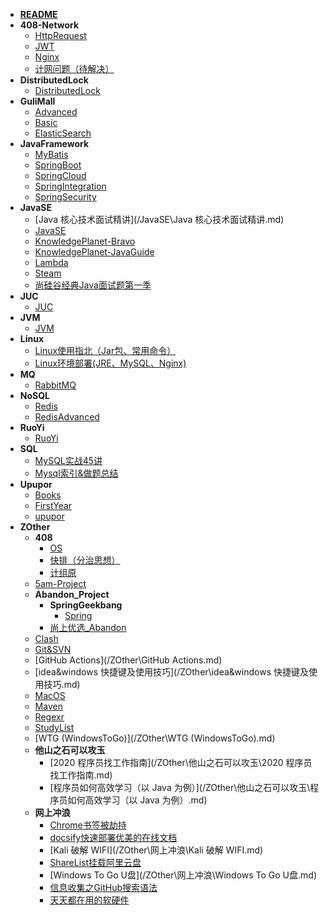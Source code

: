 - [**README**](/README.md)
- **408-Network**
  - [HttpRequest](/408-Network\HttpRequest.md)
  - [JWT](/408-Network\JWT.md)
  - [Nginx](/408-Network\Nginx.md)
  - [计网问题（待解决）](/408-Network\计网问题（待解决）.md)
- **DistributedLock**
  - [DistributedLock](/DistributedLock\DistributedLock.md)
- **GuliMall**
  - [Advanced](/GuliMall\Advanced.md)
  - [Basic](/GuliMall\Basic.md)
  - [ElasticSearch](/GuliMall\ElasticSearch.md)
- **JavaFramework**
  - [MyBatis](/JavaFramework\MyBatis.md)
  - [SpringBoot](/JavaFramework\SpringBoot.md)
  - [SpringCloud](/JavaFramework\SpringCloud.md)
  - [SpringIntegration](/JavaFramework\SpringIntegration.md)
  - [SpringSecurity](/JavaFramework\SpringSecurity.md)
- **JavaSE**
  - [Java 核心技术面试精讲](/JavaSE\Java 核心技术面试精讲.md)
  - [JavaSE](/JavaSE\JavaSE.md)
  - [KnowledgePlanet-Bravo](/JavaSE\KnowledgePlanet-Bravo.md)
  - [KnowledgePlanet-JavaGuide](/JavaSE\KnowledgePlanet-JavaGuide.md)
  - [Lambda](/JavaSE\Lambda.md)
  - [Steam](/JavaSE\Steam.md)
  - [尚硅谷经典Java面试题第一季](/JavaSE\尚硅谷经典Java面试题第一季.md)
- **JUC**
  - [JUC](/JUC\JUC.md)
- **JVM**
  - [JVM](/JVM\JVM.md)
- **Linux**
  - [Linux使用指北（Jar包、常用命令）](/Linux\Linux使用指北（Jar包、常用命令）.md)
  - [Linux环境部署(JRE、MySQL、Nginx)](/Linux\Linux环境部署(JRE、MySQL、Nginx).md)
- **MQ**
  - [RabbitMQ](/MQ\RabbitMQ.md)
- **NoSQL**
  - [Redis](/NoSQL\Redis.md)
  - [RedisAdvanced](/NoSQL\RedisAdvanced.md)
- **RuoYi**
  - [RuoYi](/RuoYi\RuoYi.md)
- **SQL**
  - [MySQL实战45讲](/SQL\MySQL实战45讲.md)
  - [Mysql索引&做题总结](/SQL\Mysql索引&做题总结.md)
- **Upupor**
  - [Books](/Upupor\Books.md)
  - [FirstYear](/Upupor\FirstYear.md)
  - [upupor](/Upupor\upupor.md)
- **ZOther**
  - **408**
    - [OS](/ZOther\408\OS.md)
    - [快排（分治思想）](/ZOther\408\快排（分治思想）.md)
    - [计组原](/ZOther\408\计组原.md)
  - [5am-Project](/ZOther\5am-Project.md)
  - **Abandon_Project**
    - **SpringGeekbang**
      - [Spring](/ZOther\Abandon_Project\SpringGeekbang\Spring.md)
    - [尚上优选_Abandon](/ZOther\Abandon_Project\尚上优选_Abandon.md)
  - [Clash](/ZOther\Clash.md)
  - [Git&SVN](/ZOther\Git&SVN.md)
  - [GitHub Actions](/ZOther\GitHub Actions.md)
  - [idea&windows 快捷键及使用技巧](/ZOther\idea&windows 快捷键及使用技巧.md)
  - [MacOS](/ZOther\MacOS.md)
  - [Maven](/ZOther\Maven.md)
  - [Regexr](/ZOther\Regexr.md)
  - [StudyList](/ZOther\StudyList.md)
  - [WTG (WindowsToGo)](/ZOther\WTG (WindowsToGo).md)
  - **他山之石可以攻玉**
    - [2020 程序员找工作指南](/ZOther\他山之石可以攻玉\2020 程序员找工作指南.md)
    - [程序员如何高效学习（以 Java 为例）](/ZOther\他山之石可以攻玉\程序员如何高效学习（以 Java 为例）.md)
  - **网上冲浪**
    - [Chrome书签被劫持](/ZOther\网上冲浪\Chrome书签被劫持.md)
    - [docsify快速部署优美的在线文档](/ZOther\网上冲浪\docsify快速部署优美的在线文档.md)
    - [Kali 破解 WIFI](/ZOther\网上冲浪\Kali 破解 WIFI.md)
    - [ShareList挂载阿里云盘](/ZOther\网上冲浪\ShareList挂载阿里云盘.md)
    - [Windows To Go U盘](/ZOther\网上冲浪\Windows To Go U盘.md)
    - [信息收集之GitHub搜索语法](/ZOther\网上冲浪\信息收集之GitHub搜索语法.md)
    - [天天都在用的软硬件](/ZOther\网上冲浪\天天都在用的软硬件.md)
